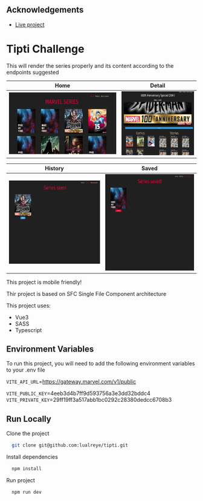 ## Acknowledgements

- [Live project](https://tipti.netlify.app/)

# Tipti Challenge

This will render the series properly and its content according to the endpoints suggested

|         Home         |         Detail         |
| :------------------: | :--------------------: |
| ![](./docs/home.png) | ![](./docs/detail.png) |

|         History         |         Saved         |
| :---------------------: | :-------------------: |
| ![](./docs/history.png) | ![](./docs/saved.png) |

This project is mobile friendly!

Thir project is based on SFC
Single File Component architecture

This project uses:

- Vue3
- SASS
- Typescript

## Environment Variables

To run this project, you will need to add the following environment variables to your .env file

`VITE_API_URL`=https://gateway.marvel.com/v1/public

`VITE_PUBLIC_KEY`=4eeb3d4b7ff9d593756a3e3dd32bddc4
`VITE_PRIVATE_KEY`=29ff19ff3a517abb1bc0292c28380dedcc6708b3

## Run Locally

Clone the project

```bash
  git clone git@github.com:lualreye/tipti.git
```

Install dependencies

```bash
  npm install
```

Run project

```bash
  npm run dev
```
